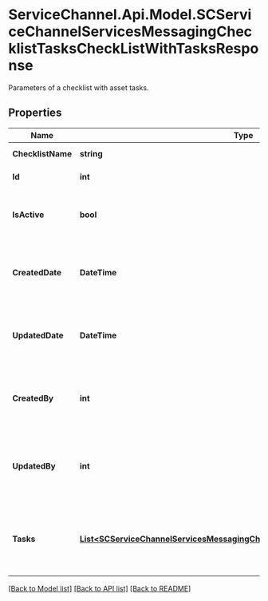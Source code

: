 # ServiceChannel.Api.Model.SCServiceChannelServicesMessagingChecklistTasksCheckListWithTasksResponse
Parameters of a checklist with asset tasks.

## Properties

Name | Type | Description | Notes
------------ | ------------- | ------------- | -------------
**ChecklistName** | **string** | Checklist name. | [optional] 
**Id** | **int** | Checklist ID. | [optional] 
**IsActive** | **bool** | Defines whether the checklist is active or not. | [optional] [default to false]
**CreatedDate** | **DateTime** | Date and time when the checklist was created. | [optional] 
**UpdatedDate** | **DateTime** | Date and time when the checklist was last updated. | [optional] 
**CreatedBy** | **int** | User ID of the employee who created the checklist. | [optional] 
**UpdatedBy** | **int** | User ID of the employee who last updated the checklist. | [optional] 
**Tasks** | [**List&lt;SCServiceChannelServicesMessagingChecklistTasksChecklistTaskResponse&gt;**](SCServiceChannelServicesMessagingChecklistTasksChecklistTaskResponse.md) | A list of asset-related tasks configured for the checklist. | [optional] 

[[Back to Model list]](../README.md#documentation-for-models) [[Back to API list]](../README.md#documentation-for-api-endpoints) [[Back to README]](../README.md)

